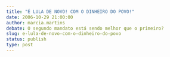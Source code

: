 ```yaml
---
title: "É LULA DE NOVO! COM O DINHEIRO DO POVO!"
date: 2006-10-29 21:00:00
author: marcia.martins
debate: O segundo mandato está sendo melhor que o primeiro?
slug: e-lula-de-novo-com-o-dinheiro-do-povo
status: publish 
type: post
---
```



